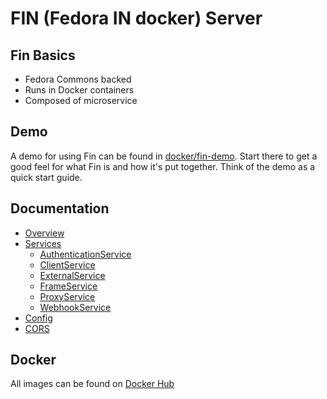 # FIN (Fedora IN docker) Server

## Fin Basics
 - Fedora Commons backed
 - Runs in Docker containers
 - Composed of microservice

## Demo

A demo for using Fin can be found in [docker/fin-demo](docker/fin-demo/README.md).  Start there to get a good feel for what Fin is and how it's put together.  Think of the demo as a quick start guide.

## Documentation

- [Overview](docs/README.md)
- [Services](services/README.md)
  - [AuthenticationService](docs/authentication-service/README.md)
  - [ClientService](docs/client-service/README.md)
  - [ExternalService](docs/external-service/README.md)
  - [FrameService](docs/frame-service/README.md)
  - [ProxyService](docs/proxy-service/README.md)
  - [WebhookService](docs/webhook-service/README.md)
- [Config](docs/env-config.md)
- [CORS](docs/cors.md)

## Docker

All images can be found on [Docker Hub](https://hub.docker.com/u/ucdlib/)